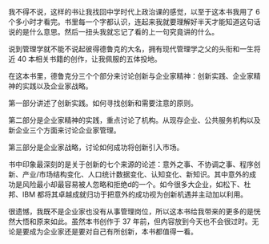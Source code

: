 我不得不说，这样的书让我找回中学时代上政治课的感觉，以至于这本书我用了 6 个多小时才看完。书里每一个字都认识，连起来我就要理解好半天才能知道这句话说的是什么意思。然后一扭头我就忘记了看的上一句究竟讲的什么。

说到管理学就不能不说起彼得德鲁克的大名，拥有现代管理学之父的头衔和一生将近 40 本相关书籍的创作，让我佩服的五体投地。

在这本书里，德鲁克分三个个部分来讨论创新与企业家精神：创新实践、企业家精神的实践以及企业家战略。

第一部分讲述了创新实践。如何寻找创新和需要注意的原则。

第二部分是企业家精神的实践，重点讨论了机构。从现存企业、公共服务机构以及新企业三个方面来讨论企业家管理。

第三部分是企业家战略，讨论如何成功将创新引入市场。

书中印象最深刻的是关于创新的七个来源的论述：意外之事、不协调之事、程序创新、产业/市场结构变化、人口统计数据变化、认知变化、新知识。其中意外的成功是风险最小却最容易被人忽略和拒绝d的一个。如今很多大企业，如松下、杜邦、IBM 都将其卓越成就归功于把意外的成功视为创新机遇并主动加以利用。

很遗憾，我既不是企业家也没有从事管理岗位，所以这本书给我带来的更多的是恍然大悟和原来如此。虽然本书创作于 37 年前，但内容放到今天也不会很过时。无论是要成为企业家还是要对自己有所创新，本书都值得一看。